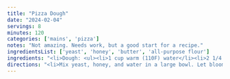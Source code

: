 ```yaml
---
title: "Pizza Dough"
date: "2024-02-04"
servings: 8
minutes: 120
categories: ['mains', 'pizza']
notes: "Not amazing. Needs work, but a good start for a recipe."
ingredientsList: ['yeast', 'honey', 'butter', 'all-purpose flour']
ingredients: "<li>Dough: <ul><li>1 cup warm (110F) water</li><li>2 1/4 tsp dry active yeast</li><li>1 tbsp honey</li><li>1 1/2 tsp salt</li><li>2 tbsp butter, melted</li><li>2 3/4 cups all-purpose flour</li></ul></li>"
directions: "<li>Mix yeast, honey, and water in a large bowl. Let bloom for 5 minutes.</li><li>Gently mix in butter and salt, then add in 1 1/4 cups of flour and mix until smooth.</li><li>Add the remaining 1 1/2 cups additional flour until a shaggy dough forms. You may add up to another 1/2 cup if needed.</li><li>Turn out onto the counter and knead until smooth and elastic. Cover and let rise for 1 hour.</li><li>Preheat oven to 425F. Roll out dough, top with sauce, cheese, and toppings of your choice. Bake on a baking sheet or pizza stone for 10-13 minutes or until the crust is golden and cheese is bubbly.</li>"
---
```


